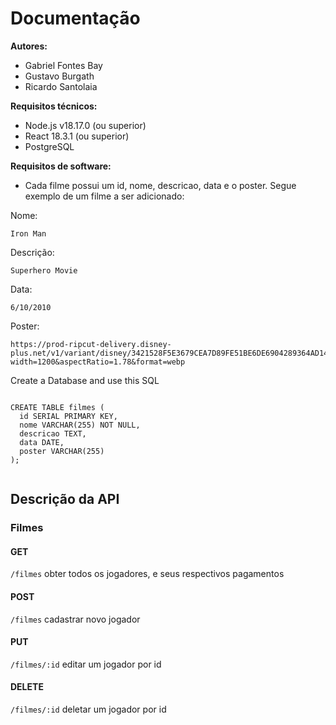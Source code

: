 # Documentação

**Autores:**  
- Gabriel Fontes Bay
- Gustavo Burgath  
- Ricardo Santolaia  

**Requisitos técnicos:**
- Node.js v18.17.0 (ou superior)
- React 18.3.1 (ou superior)
- PostgreSQL

**Requisitos de software:**
- Cada filme possui um id, nome, descricao, data e o poster. Segue exemplo de um filme a ser adicionado:

Nome:
```
Iron Man
```

Descrição:
```
Superhero Movie
```

Data:
```
6/10/2010
```

Poster:
```
https://prod-ripcut-delivery.disney-plus.net/v1/variant/disney/3421528F5E3679CEA7D89FE51BE6DE6904289364AD148688A2E236A340144BF6/scale?width=1200&aspectRatio=1.78&format=webp
```



Create a Database and use this SQL

```

CREATE TABLE filmes (
  id SERIAL PRIMARY KEY,
  nome VARCHAR(255) NOT NULL,
  descricao TEXT,
  data DATE,
  poster VARCHAR(255)
);


```

## Descrição da API

### Filmes

#### GET
```/filmes``` obter todos os jogadores, e seus respectivos pagamentos

#### POST

```/filmes``` cadastrar novo jogador

#### PUT

```/filmes/:id``` editar um jogador por id

#### DELETE

```/filmes/:id``` deletar um jogador por id
  
